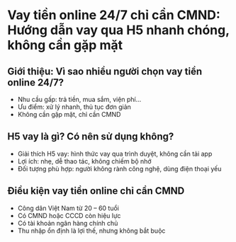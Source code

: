 # Vay tiền online 24/7 chỉ cần CMND: Hướng dẫn vay qua H5 nhanh chóng, không cần gặp mặt

## Giới thiệu: Vì sao nhiều người chọn vay tiền online 24/7?
- Nhu cầu gấp: trả tiền, mua sắm, viện phí...
- Ưu điểm: xử lý nhanh, thủ tục đơn giản
- Không cần gặp mặt, chỉ cần CMND

## H5 vay là gì? Có nên sử dụng không?
- Giải thích H5 vay: hình thức vay qua trình duyệt, không cần tải app
- Lợi ích: nhẹ, dễ thao tác, không chiếm bộ nhớ
- Đối tượng phù hợp: người không rành công nghệ, dùng điện thoại yếu

## Điều kiện vay tiền online chỉ cần CMND
- Công dân Việt Nam từ 20 – 60 tuổi
- Có CMND hoặc CCCD còn hiệu lực
- Có tài khoản ngân hàng chính chủ
- Thu nhập ổn định là lợi thế, nhưng không bắt buộc
